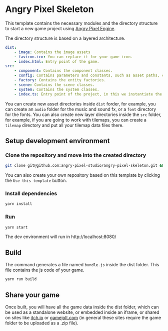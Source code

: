 # Angry Pixel Skeleton

This template contains the necessary modules and the directory structure to start a new game project using [Angry Pixel Engine](https://github.com/angry-pixel-studio/angry-pixel-engine).

The directory structure is based on a layered architecture.

```yaml
dist:
    - image: Contains the image assets
    - favicon.ico: You can replace it for your game icon.
    - index.html: Entry point of the game.
src:
    - component: Contains the component classes.
    - config: Contains parameters and constants, such as asset paths, collision matrix, layers.
    - factory: Contains the entity factories.
    - scene: Contains the scene classes.
    - system: Contains the system classes.
    - index.ts: Entry point of the project, in this we instantiate the Game class.
```

You can create new asset directories inside `dist` forder, for example, you can create an `audio` folder for the music and sound fx, or a `font` directory for the fonts.
You can also create new layer directories inside the `src` folder, for example, if you are going to work with tilemaps, you can create a `tilemap` directory and put all your tilemap data files there.

## Setup development environment

### Clone the repository and move into the created directory

```bash
git clone git@github.com:angry-pixel-studio/angry-pixel-skeleton.git && cd angry-pixel-skeleton
```

You can also create your own repository based on this template by clicking the `Use this template` button.

### Install dependencies

```bash
yarn install
```

### Run

```bash
yarn start
```

The dev environment will run in http://localhost:8080/

## Build

The command generates a file named `bundle.js` inside the dist folder. This file contains the js code of your game.

```bash
yarn run build
```

## Share your game

Once built, you will have all the game data inside the dist folder, which can be used as a standalone website, or embedded inside an iframe, or shared on sites like [itch.io](itch.io) or [gamejolt.com](gamejolt.com) (in general these sites require the game folder to be uploaded as a .zip file).
